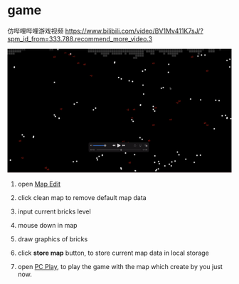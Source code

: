 # game

仿哔哩哔哩游戏视频
https://www.bilibili.com/video/BV1Mv411K7sJ/?spm_id_from=333.788.recommend_more_video.3

![image](./1.jpg)

1. open [Map Edit](https://htmlpreview.github.io/?https://github.com/pengliheng/game/blob/master/BreakoutPC/mapCreate.html)

2. click clean map to remove default map data

3. input current bricks level

4. mouse down in map

5. draw graphics of bricks

6. click **store map** button, to store current map data in local storage

7. open [PC Play](https://htmlpreview.github.io/?https://github.com/pengliheng/game/blob/master/BreakoutPC), to play the game with the map which create by you just now.

